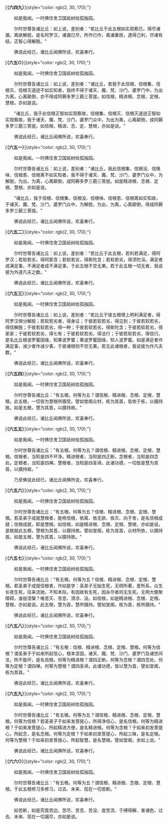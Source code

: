 
[**（六四九）**]{style="color: rgb(2, 30, 170);"}

　　如是我闻。一时佛住舍卫国祇树给孤独园。

　　尔时世尊告诸比丘：如上说，差别者："若比丘于此五根如实观察已，得尽诸漏，离欲解脱，是名阿罗汉，诸漏已尽，所作已作，离诸重担，逮得己利，尽诸有结，正智心得解脱。"

　　佛说此经已，诸比丘闻佛所说，欢喜奉行。

[**（六五○）**]{style="color: rgb(2, 30, 170);"}

　　如是我闻。一时佛住舍卫国祇树给孤独园。

　　尔时世尊告诸比丘：如上说，差别者："诸比丘，若我于此信根、信根集、信根灭、信根灭道迹不如实知者，我终不得于诸天、魔、梵、沙门、婆罗门中，为出为离，心离颠倒，亦不得成阿耨多罗三藐三菩提。如信根，精进根、念根、定根、慧根，亦如是说。

　　"诸比丘，我于此信根正智如实观察故，信根集、信根灭、信根灭道迹正智如实观察故，我于诸天、魔、梵、沙门、婆罗门众中，为出为离，心离颠倒，成阿耨多罗三藐三菩提。如信根，精进、念、定、慧根，亦如是说。"

　　佛说此经已，诸比丘闻佛所说，欢喜奉行。

[**（六五一）**]{style="color: rgb(2, 30, 170);"}

　　如是我闻。一时佛住舍卫国祇树给孤独园。

　　尔时世尊告诸比丘：如上说，差别者："诸比丘，我此信根集、信根没、信根味、信根患、信根离不如实知者，我不得于诸天、魔、梵、沙门、婆罗门众中，为解脱，为出，为离，心离颠倒，成阿耨多罗三藐三菩提。如是精进根、念根、定根、慧根，亦如是说。

　　"诸比丘，我于信根、信根集、信根没、信根味、信根患、信根离如实知故，于诸天、魔、梵、沙门、婆罗门众中，为解脱，为出，为离，心离颠倒，得成阿耨多罗三藐三菩提。"

　　佛说此经已，诸比丘闻佛所说，欢喜奉行。

[**（六五二）**]{style="color: rgb(2, 30, 170);"}

　　如是我闻。一时佛住舍卫国祇树给孤独园。

　　尔时世尊告诸比丘：如上说，差别者："若比丘于此五根，若利若满足，得阿罗汉；若软若劣，得阿那含；若软若劣，得斯陀含；若软若劣，得须陀洹。满足者成满足事，不满足者成不满足事，于此五根不空无果。若于此五根一切无者，我说彼为外道凡夫之数。"

　　佛说此经已，诸比丘闻佛所说，欢喜奉行。

[**（六五三）**]{style="color: rgb(2, 30, 170);"}

　　如是我闻。一时佛住舍卫国祇树给孤独园。

　　尔时世尊告诸比丘：如上说，差别者："若比丘于彼五根增上明利满足者，得阿罗汉俱分解脱；若软若劣者，得身证；于彼若软若劣，得见到；于彼若软若劣，得信解脱；于彼若软若劣，得一种；于彼若软若劣，得斯陀含；于彼若软若劣，得家家；于彼若软若劣，得七有；于彼若软若劣，得法行；于彼若软若劣，得信行。是名比丘根波罗蜜因缘，知果波罗蜜；果波罗蜜因缘，知人波罗蜜。如是满足者作满足事，减少者作减少事，于彼诸根则不空无果。若无此诸根者，我说彼为作凡夫数。"

　　佛说此经已，诸比丘闻佛所说，欢喜奉行。

[**（六五四）**]{style="color: rgb(2, 30, 170);"}

　　如是我闻。一时佛住舍卫国祇树给孤独园。

　　尔时世尊告诸比丘："有五根。何等为五？谓信根、精进根、念根、定根、慧根。此五根，一切皆为慧根所摄受。譬如堂阁众材，栋为其首，皆依于栋，以摄持故。如是五根，慧为其首，以摄持故。"

　　佛说此经已，诸比丘闻佛所说，欢喜奉行。

[**（六五五）**]{style="color: rgb(2, 30, 170);"}

　　如是我闻。一时佛住舍卫国祇树给孤独园。

　　尔时世尊告诸比丘："有五根。何等为五？谓信根、精进根、念根、定根、慧根。信根者，当知是四不坏净。精进根者，当知是四正断。念根者，当知是四念处。定根者，当知是四禅。慧根者，当知是四圣谛。此诸功德，一切皆是慧为其首，以摄持故。"

　　乃至佛说此经已，诸比丘闻佛所说，欢喜奉行。

[**（六五六）**]{style="color: rgb(2, 30, 170);"}

　　如是我闻。一时佛住舍卫国祇树给孤独园。

　　尔时世尊告诸比丘："有五根。何等为五？信根、精进根、念根、定根、慧根。若圣弟子成就慧根者，能修信根，依离、依无欲、依灭、向于舍，是名信根成就；信根成就，即是慧根。如信根，如是精进根、念根、定根、慧根，亦如是说。是故就此五根，慧根为其首，以摄持故。譬如堂阁，栋为其首，众材所依，以摄持故。如是五根，慧为其首，以摄持故。"

　　佛说此经已，诸比丘闻佛所说，欢喜奉行。

[**（六五七）**]{style="color: rgb(2, 30, 170);"}

　　如是我闻。一时佛住舍卫国祇树给孤独园。

　　尔时世尊告诸比丘："有五根。何等为五？信根、精进根、念根、定根、慧根。若圣弟子成就信根者，作如是学：圣弟子无始生死，无明所著，爱所系，众生长夜生死，往来流驰，不知本际。有因故有生死，因永尽者则无生死。无明大闇聚障碍，谁般涅槃？唯苦灭、苦息、清凉、没。如信根，如是精进根、念根、定根、慧根，亦如是说。此五根，慧为首，慧所摄持。譬如堂阁，栋为首，栋所摄持。"

　　佛说此经已，诸比丘闻佛所说，欢喜奉行。

[**（六五八）**]{style="color: rgb(2, 30, 170);"}

　　如是我闻。一时佛住舍卫国祇树给孤独园。

　　尔时世尊告诸比丘："有五根：信根、精进根、念根、定根、慧根。何等为信根？谓圣弟子于如来所起信心，根本坚固，诸天、魔、梵、沙门、婆罗门及诸世间法，所不能坏，是名信根。何等为精进根？谓四正断。何等为念根？谓四念处。何等为定根？谓四禅。何等为慧根？谓四圣谛。此诸功德，皆以慧为首，譬如堂阁，栋为其首。"

　　佛说此经已，诸比丘闻佛所说，欢喜奉行。

[**（六五九）**]{style="color: rgb(2, 30, 170);"}

　　如是我闻。一时佛住舍卫国祇树给孤独园。

　　尔时世尊告诸比丘："有五根。何等为五？谓信根、精进根、念根、定根、慧根。何等为信根？若圣弟子于如来发菩提心，所得净信心，是名信根。何等为精进根？于如来发菩提心，所起精进方便，是名精进根。何等为念根？于如来初发菩提心，所起念，是名念根。何等为定根？于如来初发菩提心，所起三昧，是名定根。何等为慧根？于如来初发菩提心，所起智慧，是名慧根。譬如堂阁，余如上说。"

　　佛说此经已，诸比丘闻佛所说，欢喜奉行。

[**（六六○）**]{style="color: rgb(2, 30, 170);"}

　　如是我闻。一时佛住舍卫国祇树给孤独园。

　　尔时世尊告诸比丘："有五根。何等为五？谓信根、精进根、念根、定根、慧根。于此五根修习多修习，过去、未来、现在一切苦断。"

　　佛说此经已，诸比丘闻佛所说，欢喜奉行。

　　如苦断，如是究竟苦边、苦尽、苦息、苦没、度苦流、于缚得解、害诸色，过去、未来、现在一切漏尽，亦如是说。

